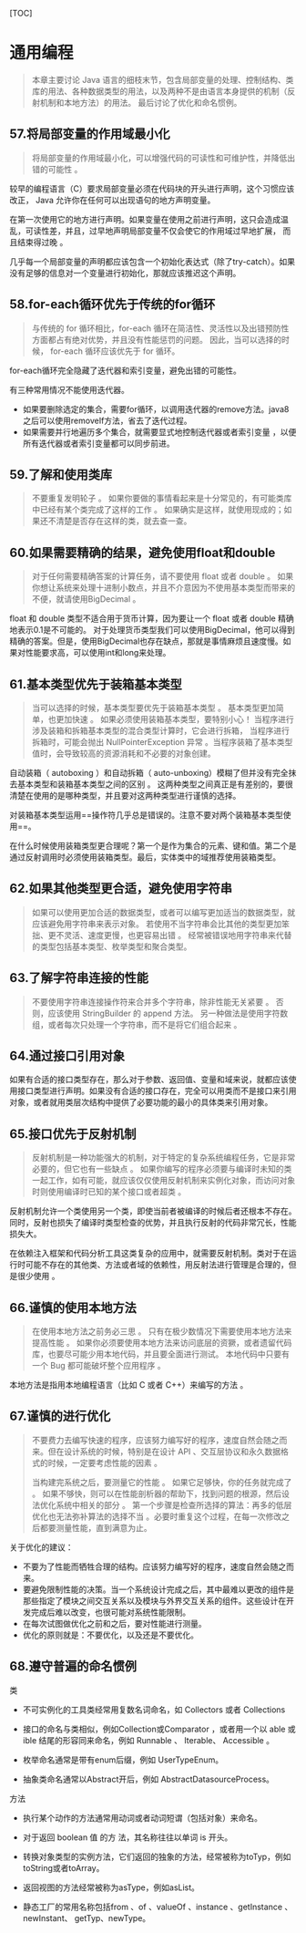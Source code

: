 [TOC]

# 通用编程

> 本章主要讨论 Java 语言的细枝末节，包含局部变量的处理、控制结构、类库的用法、各种数据类型的用法，以及两种不是由语言本身提供的机制（反射机制和本地方法）的用法。 最后讨论了优化和命名惯例。 

## 57.将局部变量的作用域最小化

> 将局部变量的作用域最小化，可以增强代码的可读性和可维护性，并降低出错的可能性 。 

较早的编程语言（C）要求局部变量必须在代码块的开头进行声明，这个习惯应该改正， Java 允许你在任何可以出现语句的地方声明变量。

在第一次使用它的地方进行声明。如果变量在使用之前进行声明，这只会造成温乱，可读性差，并且，过早地声明局部变量不仅会使它的作用域过早地扩展， 而且结束得过晚 。

几乎每一个局部变量的声明都应该包含一个初始化表达式（除了try-catch）。如果没有足够的信息对一个变量进行初始化，那就应该推迟这个声明。

## 58.for-each循环优先于传统的for循环

> 与传统的 for 循环相比，for-each 循环在简洁性、灵活性以及出错预防性方面都占有绝对优势，并且没有性能惩罚的问题。 因此，当可以选择的时候， for-each 循环应该优先于 for 循环。

for-each循环完全隐藏了迭代器和索引变量，避免出错的可能性。

有三种常用情况不能使用迭代器。

+ 如果要删除选定的集合，需要for循环，以调用迭代器的remove方法。java8之后可以使用removeIf方法，省去了迭代过程。
+ 如果需要并行地遍历多个集合，就需要显式地控制迭代器或者索引变量 ，以便所有迭代器或者索引变量都可以同步前进。

## 59.了解和使用类库

> 不要重复发明轮子 。 如果你要做的事情看起来是十分常见的，有可能类库中已经有某个类完成了这样的工作 。 如果确实是这样，就使用现成的；如果还不清楚是否存在这样的类，就去查一查。 

## 60.如果需要精确的结果，避免使用float和double

> 对于任何需要精确答案的计算任务，请不要使用 float 或者 double 。 如果你想让系统来处理十进制小数点，并且不介意因为不使用基本类型而带来的不便，就请使用BigDecimal 。  

float 和 double 类型不适合用于货币计算，因为要让一个 float 或者 double 精确地表示0.1是不可能的。 对于处理货币类型我们可以使用BigDecimal，他可以得到精确的答案。但是，使用BigDecimal也存在缺点，那就是事情麻烦且速度慢。如果对性能要求高，可以使用int和long来处理。

## 61.基本类型优先于装箱基本类型

> 当可以选择的时候，基本类型要优先于装箱基本类型 。 基本类型更加简单，也更加快速 。 如果必须使用装箱基本类型，要特别小心！ 当程序进行涉及装箱和拆箱基本类型的混合类型计算时，它会进行拆箱， 当程序进行拆箱时，可能会抛出 NullPointerException 异常 。当程序装箱了基本类型值时，会导致较高的资源消耗和不必要的对象创建。 

自动装箱（ autoboxing ）和自动拆箱（ auto-unboxing）模糊了但并没有完全抹去基本类型和装箱基本类型之间的区别 。 这两种类型之间真正是有差别的，要很清楚在使用的是哪种类型，并且要对这两种类型进行谨慎的选择。

对装箱基本类型运用==操作符几乎总是错误的。注意不要对两个装箱基本类型使用==。

在什么时候使用装箱类型更合理呢？第一个是作为集合的元素、键和值。第二个是通过反射调用时必须使用装箱类型。最后，实体类中的域推荐使用装箱类型。

## 62.如果其他类型更合适，避免使用字符串

> 如果可以使用更加合适的数据类型，或者可以编写更加适当的数据类型，就应该避免用字符串来表示对象。 若使用不当字符串会比其他的类型更加笨拙、更不灵活、速度更慢，也更容易出错 。 经常被错误地用字符串来代替的类型包括基本类型、枚举类型和聚合类型。

## 63.了解字符串连接的性能

> 不要使用字符串连接操作符来合并多个字符串，除非性能无关紧要 。 否则，应该使用 StringBuilder 的 append 方法。 另一种做法是使用字符数组，或者每次只处理一个字符串，而不是将它们组合起来 。 

## 64.通过接口引用对象

如果有合适的接口类型存在，那么对于参数、返回值、变量和域来说，就都应该使用接口类型进行声明。如果没有合适的接口存在，完全可以用类而不是接口来引用对象，或者就用类层次结构中提供了必要功能的最小的具体类来引用对象。  

## 65.接口优先于反射机制

> 反射机制是一种功能强大的机制，对于特定的复杂系统编程任务，它是非常必要的，但它也有一些缺点 。 如果你编写的程序必须要与编译时未知的类一起工作，如有可能，就应该仅仅使用反射机制来实例化对象，而访问对象时则使用编译时已知的某个接口或者超类 。 

反射机制允许一个类使用另一个类，即使当前者被编译的时候后者还根本不存在。同时，反射也损失了编译时类型检查的优势，并且执行反射的代码非常冗长，性能损失大。

在依赖注入框架和代码分析工具这类复杂的应用中，就需要反射机制。类对于在运行时可能不存在的其他类、方法或者域的依赖性，用反射法进行管理是合理的，但是很少使用 。 

## 66.谨慎的使用本地方法

> 在使用本地方法之前务必三思 。 只有在极少数情况下需要使用本地方法来提高性能 。 如果你必须要使用本地方法来访问底层的资獗，或者遗留代码库，也要尽可能少用本地代码，并且要全面进行测试。 本地代码中只要有一个 Bug 都可能破坏整个应用程序 。 

本地方法是指用本地编程语言（比如 C 或者 C++）来编写的方法 。

## 67.谨慎的进行优化

> 不要费力去编写快速的程序，应该努力编写好的程序，速度自然会随之而来。但在设计系统的时候，特别是在设计 API 、交互层协议和永久数据格式的时候，一定要考虑性能的因素 。 
>
> 当构建完系统之后，要测量它的性能 。 如果它足够快，你的任务就完成了 。 如果不够快，则可以在性能剖析器的帮助下，找到问题的根源，然后设法优化系统中相关的部分 。 第一个步骤是检查所选择的算法：再多的低层优化也无法弥补算法的选择不当 。必要时重复这个过程，在每一次修改之后都要测量性能，直到满意为止。

 关于优化的建议：

+ 不要为了性能而牺牲合理的结构。应该努力编写好的程序，速度自然会随之而来。
+ 要避免限制性能的决策。当一个系统设计完成之后，其中最难以更改的组件是那些指定了模块之间交互关系以及模块与外界交互关系的组件。这些设计在开发完成后难以改变，也很可能对系统性能限制。
+ 在每次试图做优化之前和之后，要对性能进行测量。
+ 优化的原则就是：不要优化，以及还是不要优化。

## 68.遵守普遍的命名惯例

类

+ 不可实例化的工具类经常用复数名词命名，如 Collectors 或者 Collections 

+ 接口的命名与类相似，例如Collection或Comparator ，或者用一个以 able 或 ible 结尾的形容同来命名，例如 Runnable 、 Iterable、 Accessible 。
+ 枚举命名通常是带有enum后缀，例如 UserTypeEnum。
+ 抽象类命名通常以Abstract开后，例如 AbstractDatasourceProcess。

方法

+ 执行某个动作的方法通常用动词或者动词短谓（包括对象）来命名。
+ 对于返回 boolean 值 的方 法，其名称往往以单词 is 开头。

+ 转换对象类型的实例方法，它们返回的独象的方法，经常被称为toTyp，例如toString或者toArray。
+ 返回视图的方法经常被称为asType，例如asList。
+ 静态工厂的常用名称包括from 、of 、valueOf 、instance 、getInstance 、newInstant、 getTyp、newType。                                 